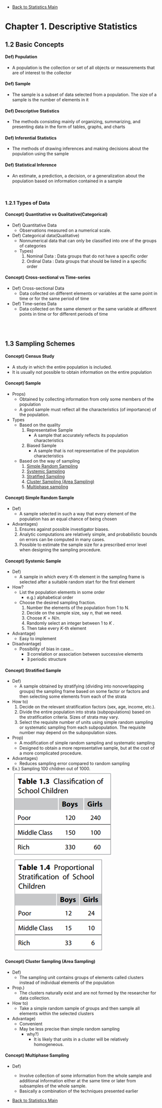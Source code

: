 * [Back to Statistics Main](../main.md)

# Chapter 1. Descriptive Statistics

## 1.2 Basic Concepts

#### Def) Population
* A population is the collection or set of all objects or measurements that are of interest to
the collector

#### Def) Sample
* The sample is a subset of data selected from a population. The size of a sample is the
number of elements in it

#### Def) Descriptive Statistics
* The methods consisting mainly of organizing, summarizing, and presenting data in the form of tables, graphs, and charts

#### Def) Inferential Statistics
* The methods of drawing inferences and making decisions about the population using the sample

#### Def) Statistical Inference
* An estimate, a prediction, a decision, or a generalization about the population based on information contained in a sample

<br>

### 1.2.1 Types of Data

#### Concept) Quantitative vs Qualitative(Categorical) 
* Def) Quantitative Data
  * Observations measured on a numerical scale. 
* Def) Categorical data(Qualitative)
  * Nonnumerical data that can only be classified into one of the groups of categories
  * Types)
    1. Nominal Data : Data groups that do not have a specific order
    2. Ordinal Data : Data groups that should be listed in a specific order

#### Concept) Cross-sectional vs Time-series
* Def) Cross-sectional Data
  * Data collected on different elements or variables at the same point in time or for the same period of time
* Def) Time-series Data
  * Data collected on the same element or the same variable at different points in time or for different periods of time

<br><br>

## 1.3 Sampling Schemes

#### Concept) Census Study
* A study in which the entire population is included.
* It is usually not possible to obtain information on the entire population

#### Concept) Sample
  * Props)
    * Obtained by collecting information from only some members of the population
    * A good sample must reflect all the characteristics (of importance) of the population.
  * Types
    * Based on the quality
      1. Representative Sample
         * A sample that accurately reflects its population characteristics
      2. Biased Sample
         * A sample that is not representative of the population characteristics
    * Based on the way of sampling
      1. [Simple Random Sampling](#concept-simple-random-sample)
      2. [Systemic Sampling](#concept-simple-random-sample)
      3. [Stratified Sampling](#concept-stratified-sample)
      4. [Cluster Sampling (Area Sampling)](#concept-cluster-sampling-area-sampling)
      5. [Multiphase sampling](#concept-multiphase-sampling)

#### Concept) Simple Random Sample
* Def)
  * A sample selected in such a way that every element of the population has an equal chance of being chosen
* Advantages)
  1. Ensures against possible investigator biases.
  2. Analytic computations are relatively simple, and probabilistic bounds on errors can be computed in many cases.
  3. Possible to estimate the sample size for a prescribed error level when designing the sampling procedure.

#### Concept) Systemic Sample
* Def)
  * A sample in which every $K$-th element in the sampling frame is selected after a suitable random start for the first element
* How?
  * List the population elements in some order 
    * e.g.) alphabetical order
  * Choose the desired sampling fraction.
    1. Number the elements of the population from 1 to N.
    2. Decide on the sample size, say $n$, that we need.
    3. Choose $K = N/n$.
    4. Randomly select an integer between 1 to $K$ .
    5. Then take every $K$-th element
* Advantage)
  * Easy to implement
* Disadvantage)
  * Possibility of bias in case...
    * $\exists$ correlation or association between successive elements
    * $\exists$ periodic structure

#### Concept) Stratified Sample
* Def) 
  * A sample obtained by stratifying (dividing into nonoverlapping groups) the sampling frame based on some factor or factors and then selecting some elements from each of the strata
* How to)
  1. Decide on the relevant stratification factors (sex, age, income, etc.).
  2. Divide the entire population into strata (subpopulations) based on the stratification criteria. Sizes of strata may vary.
  3. Select the requisite number of units using simple random sampling or systematic sampling from
  each subpopulation. The requisite number may depend on the subpopulation sizes.
* Prop)
  * A modification of simple random sampling and systematic sampling
  * Designed to obtain a more representative sample, but at the cost of a more complicated procedure.
* Advantages)
  * Reduces sampling error compared to random sampling
* Ex.) Sampling 100 children out of 1000.
  ![](./images/01_03_01.png)
  ![](./images/01_03_02.png)

#### Concept) Cluster Sampling (Area Sampling)
* Def) 
  * The sampling unit contains groups of elements called clusters instead of individual elements of the population
* Prop.) 
  * The clusters naturally exist and are not formed by the researcher for data collection.
* How to)
  * Take a simple random sample of groups and then sample all elements within the selected clusters
* Advantage)
  * Convenient
  * May be less precise than simple random sampling
    * why?)
      * It is likely that units in a cluster will be relatively homogeneous.

#### Concept) Multiphase Sampling
* Def)
  * Involve collection of some information from the whole sample and additional information either at the same time or later from subsamples of the whole sample. 
  * Basically a combination of the techniques presented earlier





* [Back to Statistics Main](../main.md)